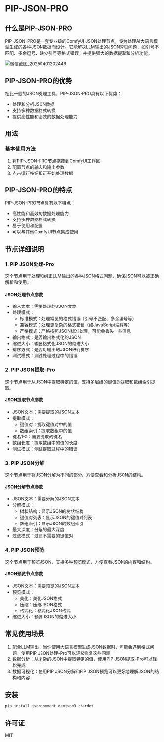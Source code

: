 # PIP-JSON-PRO

## 什么是PIP-JSON-PRO

PIP-JSON-PRO是一套专业级的ComfyUI JSON处理节点，专为处理AI大语言模型生成的各种JSON数据而设计。它能解决LLM输出的JSON常见问题，如引号不匹配、多余逗号、缺少引号等格式错误，并提供强大的数据提取和分析功能。

![微信截图_20250401202446](https://github.com/user-attachments/assets/204a2dc6-c23f-43eb-bb08-a461da9c2603)

## PIP-JSON-PRO的优势

相比一般的JSON处理工具，PIP-JSON-PRO具有以下优势：

* 处理和分析JSON数据
* 支持多种数据格式转换
* 提供高性能和高效的数据处理能力

## 用法

### 基本使用方法

1. 将PIP-JSON-PRO节点拖拽到ComfyUI工作区
2. 配置节点的输入和输出参数
3. 点击运行按钮即可开始处理数据

## PIP-JSON-PRO的特点

PIP-JSON-PRO节点具有以下特点：

* 高性能和高效的数据处理能力
* 支持多种数据格式转换
* 易于使用和配置
* 可以与其他ComfyUI节点集成使用

## 节点详细说明

### 1. PIP JSON处理-Pro

这个节点用于处理和纠正LLM输出的各种JSON格式问题，确保JSON可以被正确解析和使用。

#### JSON处理节点参数

* 输入文本：需要处理的JSON文本
* 处理模式：
  * 标准模式：处理常见的格式错误（引号不匹配、多余逗号等）
  * 兼容模式：处理更复杂的格式错误（如JavaScript注释等）
  * 严格模式：严格按照JSON标准处理，可能会丢失一些信息
* 输出格式：是否输出格式化的JSON
* 缩进大小：输出格式化JSON的缩进大小
* 排序方式：是否对输出的JSON进行排序
* 测试模式：测试处理过程中的错误

### 2. PIP JSON提取-Pro

这个节点用于从JSON中提取特定的值，支持多层级的键值对提取和数组索引提取。

#### JSON提取节点参数

* JSON文本：需要提取的JSON文本
* 提取模式：
  * 键值对：提取键值对中的值
  * 数组索引：提取数组中的值
* 键名1-5：需要提取的键名
* 数组长度：提取数组中的值的长度
* 测试模式：测试提取过程中的错误

### 3. PIP JSON分解

这个节点用于将JSON分解为不同的部分，方便查看和分析JSON的结构。

#### JSON分解节点参数

* JSON文本：需要分解的JSON文本
* 分解模式：
  * 树状结构：显示JSON的树状结构
  * 键值对列表：显示JSON的键值对列表
  * 数组索引：显示JSON的数组索引
* 最大深度：分解的最大深度
* 过滤模式：过滤不需要的键值对

### 4. PIP JSON预览

这个节点用于预览JSON，支持多种预览模式，方便查看JSON的内容和结构。

#### JSON预览节点参数

* JSON文本：需要预览的JSON文本
* 预览模式：
  * 美化：美化JSON格式
  * 压缩：压缩JSON格式
  * 格式化：格式化JSON格式
* 缩进大小：预览JSON的缩进大小

## 常见使用场景

1. 配合LLM输出：当你使用大语言模型生成JSON数据时，可能会遇到格式问题，使用PIP JSON处理-Pro可以轻松修复这些问题
2. 数据分析：从复杂的JSON中提取特定的值，使用PIP JSON提取-Pro可以轻松完成
3. 数据可视化：使用PIP JSON分解和PIP JSON预览可以更好地理解JSON的结构和内容

## 安装

```bash
pip install jsoncomment demjson3 chardet
```

## 许可证

MIT
